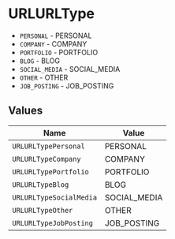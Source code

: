 # URLURLType

* `PERSONAL` - PERSONAL
* `COMPANY` - COMPANY
* `PORTFOLIO` - PORTFOLIO
* `BLOG` - BLOG
* `SOCIAL_MEDIA` - SOCIAL_MEDIA
* `OTHER` - OTHER
* `JOB_POSTING` - JOB_POSTING


## Values

| Name                    | Value                   |
| ----------------------- | ----------------------- |
| `URLURLTypePersonal`    | PERSONAL                |
| `URLURLTypeCompany`     | COMPANY                 |
| `URLURLTypePortfolio`   | PORTFOLIO               |
| `URLURLTypeBlog`        | BLOG                    |
| `URLURLTypeSocialMedia` | SOCIAL_MEDIA            |
| `URLURLTypeOther`       | OTHER                   |
| `URLURLTypeJobPosting`  | JOB_POSTING             |
